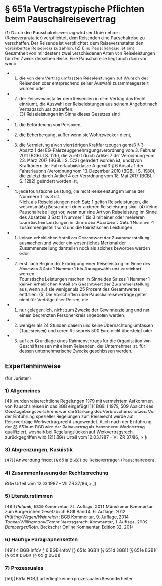 # § 651a Vertragstypische Pflichten beim Pauschalreisevertrag
(1) Durch den Pauschalreisevertrag wird der Unternehmer (Reiseveranstalter) verpflichtet, dem Reisenden eine Pauschalreise zu verschaffen. Der Reisende ist verpflichtet, dem Reiseveranstalter den vereinbarten Reisepreis zu zahlen.
(2) Eine Pauschalreise ist eine Gesamtheit von mindestens zwei verschiedenen Arten von Reiseleistungen für den Zweck derselben Reise. Eine Pauschalreise liegt auch dann vor, wenn
* 1. die von dem Vertrag umfassten Reiseleistungen auf Wunsch des Reisenden oder entsprechend seiner Auswahl zusammengestellt wurden oder
* 2. der Reiseveranstalter dem Reisenden in dem Vertrag das Recht einräumt, die Auswahl der Reiseleistungen aus seinem Angebot nach Vertragsschluss zu treffen.  
(3) Reiseleistungen im Sinne dieses Gesetzes sind
* 1. die Beförderung von Personen,
* 2. die Beherbergung, außer wenn sie Wohnzwecken dient,
* 3. die Vermietung a)von vierrädrigen Kraftfahrzeugen gemäß § 3 Absatz 1 der EG-Fahrzeuggenehmigungsverordnung vom 3. Februar 2011 (BGBl. I S. 126), die zuletzt durch Artikel 7 der Verordnung vom 23. März 2017 (BGBl. I S. 522) geändert worden ist, undb)von Krafträdern der Fahrerlaubnisklasse A gemäß § 6 Absatz 1 der Fahrerlaubnis-Verordnung vom 13. Dezember 2010 (BGBl. I S. 1980), die zuletzt durch Artikel 4 der Verordnung vom 18. Mai 2017 (BGBl. I S. 1282) geändert worden ist,
* 4. jede touristische Leistung, die nicht Reiseleistung im Sinne der Nummern 1 bis 3 ist.  
Nicht als Reiseleistungen nach Satz 1 gelten Reiseleistungen, die wesensmäßig Bestandteil einer anderen Reiseleistung sind.
(4) Keine Pauschalreise liegt vor, wenn nur eine Art von Reiseleistung im Sinne des Absatzes 3 Satz 1 Nummer 1 bis 3 mit einer oder mehreren touristischen Leistungen im Sinne des Absatzes 3 Satz 1 Nummer 4 zusammengestellt wird und die touristischen Leistungen
* 1. keinen erheblichen Anteil am Gesamtwert der Zusammenstellung ausmachen und weder ein wesentliches Merkmal der Zusammenstellung darstellen noch als solches beworben werden oder
* 2. erst nach Beginn der Erbringung einer Reiseleistung im Sinne des Absatzes 3 Satz 1 Nummer 1 bis 3 ausgewählt und vereinbart werden.  
Touristische Leistungen machen im Sinne des Satzes 1 Nummer 1 keinen erheblichen Anteil am Gesamtwert der Zusammenstellung aus, wenn auf sie weniger als 25 Prozent des Gesamtwertes entfallen.
(5) Die Vorschriften über Pauschalreiseverträge gelten nicht für Verträge über Reisen, die
* 1. nur gelegentlich, nicht zum Zwecke der Gewinnerzielung und nur einem begrenzten Personenkreis angeboten werden,
* 2. weniger als 24 Stunden dauern und keine Übernachtung umfassen (Tagesreisen) und deren Reisepreis 500 Euro nicht übersteigt oder
* 3. auf der Grundlage eines Rahmenvertrags für die Organisation von Geschäftsreisen mit einem Reisenden, der Unternehmer ist, für dessen unternehmerische Zwecke geschlossen werden.
## Expertenhinweise
(für Juristen)
### 1) Allgemeines
[4]( wurden reiserechtliche Regelungen 1979 mit vermehrtem Aufkommen von Pauschalreisen in das BGB eingefügt.[1]( BGBl I 1979, 509 Absicht des Gesetzgebungsverfahrens war die Stärkung des Verbraucherschutzes. Vor der Einführung spezieller Regelungen zum Reiserecht wurde auf Reiseverträge Werkvertragsrecht angewendet.
Auch nach der Einführung der §§ 651a-m BGB wird der Reisevertrag als besonderer Werkvertrag qualifiziert, weshalb bei Regelungslücken auf Werkvertragsrecht zurückgegriffen wird.[2]( _BGH_ Urteil vom 12.03.1987 – VII ZR 37/86, > ](
### 3) Abgrenzungen, Kasuistik
[47]( Anwendung findet [§ 651a BGB]( bei Reiseverträgen (Pauschalreisen).
### 4) Zusammenfassung der Rechtsprechung
_BGH_ Urteil vom 12.03.1987 – VII ZR 37/86, > ](
### 5) Literaturstimmen
[48]( _Palandt,_ BGB-Kommentar, 73. Auflage, 2014
Münchener Kommentar zum Bürgerlichen Gesetzbuch:BGB Band 4, 6. Auflage, 2012
_Prütting/Wegen/Weinreich_ : BGB Kommentar, 9. Auflage, 2014
_Tonner/Willingmann/Tamm:_ Vertragsrecht Kommentar, 1. Auflage, 2009
_Bamberger/Roth,_ Beckscher Online Kommentar, Edition 32, 2014
### 6) Häufige Paragraphenketten
[49]( 4 BGB-InfoV
§ 6 BGB-InfoV
[§ 651c BGB](
[§ 651d BGB](
[§ 651e BGB](
[§ 651f BGB](
[§ 651g BGB](
### 7) Prozessuales
[50]( 651a BGB]( unterliegt keinen prozessualen Besonderheiten.